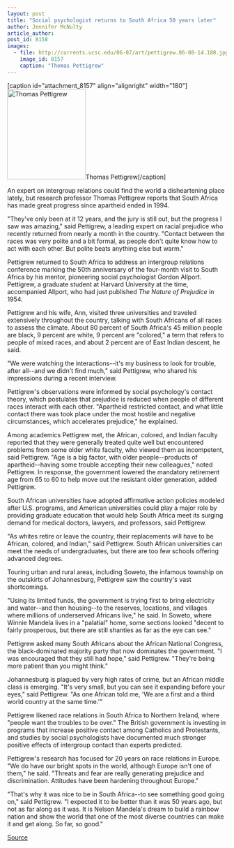 ```yaml
---
layout: post
title: "Social psychologist returns to South Africa 50 years later"
author: Jennifer McNulty
article_author: 
post_id: 8158
images:
  - file: http://currents.ucsc.edu/06-07/art/pettigrew.06-08-14.180.jpg
    image_id: 8157
    caption: "Thomas Pettigrew"
---
```


[caption id="attachment_8157" align="alignright" width="180"]<a href="http://dev-ucsc-news.pantheonsite.io/wp-content/uploads/2006/08/pettigrew.06-08-14.180.jpg"><img class="size-full wp-image-8157" src="http://dev-ucsc-news.pantheonsite.io/wp-content/uploads/2006/08/pettigrew.06-08-14.180.jpg" alt="Thomas Pettigrew" width="180" height="206" /></a>Thomas Pettigrew[/caption]
<a name="content" id="content"></a>
<p>
  An expert on intergroup relations could find the world a disheartening place lately, but research professor Thomas Pettigrew reports that South Africa has made great progress since apartheid ended in 1994.
</p>
<p>
  "They've only been at it 12 years, and the jury is still out, but the progress I saw was amazing," said Pettigrew, a leading expert on racial prejudice who recently returned from nearly a month in the country. "Contact between the races was very polite and a bit formal, as people don't quite know how to act with each other. But polite beats anything else but warm."
</p>
<p>
  Pettigrew returned to South Africa to address an intergroup relations conference marking the 50th anniversary of the four-month visit to South Africa by his mentor, pioneering social psychologist Gordon Allport. Pettigrew, a graduate student at Harvard University at the time, accompanied Allport, who had just published <i>The Nature of Prejudice</i> in 1954.
</p>
<p>
  Pettigrew and his wife, Ann, visited three universities and traveled extensively throughout the country, talking with South Africans of all races to assess the climate. About 80 percent of South Africa's 45 million people are black, 9 percent are white, 9 percent are "colored," a term that refers to people of mixed races, and about 2 percent are of East Indian descent, he said.
</p>
<p>
  "We were watching the interactions--it's my business to look for trouble, after all--and we didn't find much," said Pettigrew, who shared his impressions during a recent interview.
</p>
<p>
  Pettigrew's observations were informed by social psychology's contact theory, which postulates that prejudice is reduced when people of different races interact with each other. "Apartheid restricted contact, and what little contact there was took place under the most hostile and negative circumstances, which accelerates prejudice," he explained.
</p>
<p>
  Among academics Pettigrew met, the African, colored, and Indian faculty reported that they were generally treated quite well but encountered problems from some older white faculty, who viewed them as incompetent, said Pettigrew. "Age is a big factor, with older people--products of apartheid--having some trouble accepting their new colleagues," noted Pettigrew. In response, the government lowered the mandatory retirement age from 65 to 60 to help move out the resistant older generation, added Pettigrew.
</p>
<p>
  South African universities have adopted affirmative action policies modeled after U.S. programs, and American universities could play a major role by providing graduate education that would help South Africa meet its surging demand for medical doctors, lawyers, and professors, said Pettigrew.
</p>
<p>
  "As whites retire or leave the country, their replacements will have to be African, colored, and Indian," said Pettigrew. South African universities can meet the needs of undergraduates, but there are too few schools offering advanced degrees.
</p>
<p>
  Touring urban and rural areas, including Soweto, the infamous township on the outskirts of Johannesburg, Pettigrew saw the country's vast shortcomings.
</p>
<p>
  "Using its limited funds, the government is trying first to bring electricity and water--and then housing--to the reserves, locations, and villages where millions of underserved Africans live," he said. In Soweto, where Winnie Mandela lives in a "palatial" home, some sections looked "decent to fairly prosperous, but there are still shanties as far as the eye can see."
</p>
<p>
  Pettigrew asked many South Africans about the African National Congress, the black-dominated majority party that now dominates the government. "I was encouraged that they still had hope," said Pettigrew. "They're being more patient than you might think."
</p>
<p>
  Johannesburg is plagued by very high rates of crime, but an African middle class is emerging. "It's very small, but you can see it expanding before your eyes," said Pettigrew. "As one African told me, 'We are a first and a third world country at the same time.'"
</p>
<p>
  Pettigrew likened race relations in South Africa to Northern Ireland, where "people want the troubles to be over." The British government is investing in programs that increase positive contact among Catholics and Protestants, and studies by social psychologists have documented much stronger positive effects of intergroup contact than experts predicted.
</p>
<p>
  Pettigrew's research has focused for 20 years on race relations in Europe. "We do have our bright spots in the world, although Europe isn't one of them," he said. "Threats and fear are really generating prejudice and discrimination. Attitudes have been hardening throughout Europe."
</p>
<p>
  "That's why it was nice to be in South Africa--to see something good going on," said Pettigrew. "I expected it to be better than it was 50 years ago, but not as far along as it was. It is Nelson Mandela's dream to build a rainbow nation and show the world that one of the most diverse countries can make it and get along. So far, so good."
</p>
<p><a href="http://www1.ucsc.edu/currents/06-07/08-14/pettigrew.asp" title="Permalink to pettigrew">Source</a></p>
